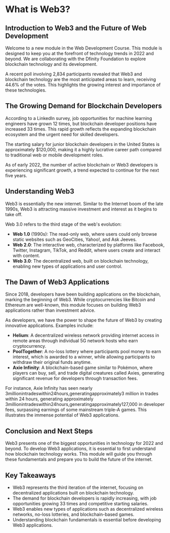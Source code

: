 # What is Web3?

## Introduction to Web3 and the Future of Web Development

Welcome to a new module in the Web Development Course. This module is designed to keep you at the forefront of technology trends in 2022 and beyond. We are collaborating with the Dfinity Foundation to explore blockchain technology and its development.

A recent poll involving 2,834 participants revealed that Web3 and blockchain technology are the most anticipated areas to learn, receiving 44.6% of the votes. This highlights the growing interest and importance of these technologies.

## The Growing Demand for Blockchain Developers

According to a LinkedIn survey, job opportunities for machine learning engineers have grown 12 times, but blockchain developer positions have increased 33 times. This rapid growth reflects the expanding blockchain ecosystem and the urgent need for skilled developers.

The starting salary for junior blockchain developers in the United States is approximately $120,000, making it a highly lucrative career path compared to traditional web or mobile development roles.

As of early 2022, the number of active blockchain or Web3 developers is experiencing significant growth, a trend expected to continue for the next five years.

## Understanding Web3

Web3 is essentially the new internet. Similar to the Internet boom of the late 1990s, Web3 is attracting massive investment and interest as it begins to take off.

Web 3.0 refers to the third stage of the web's evolution:

- **Web 1.0** (1990s): The read-only web, where users could only browse static websites such as GeoCities, Yahoo!, and Ask Jeeves.
- **Web 2.0**: The interactive web, characterized by platforms like Facebook, Twitter, Instagram, TikTok, and Reddit, where users create and interact with content.
- **Web 3.0**: The decentralized web, built on blockchain technology, enabling new types of applications and user control.

## The Dawn of Web3 Applications

Since 2018, developers have been building applications on the blockchain, marking the beginning of Web3. While cryptocurrencies like Bitcoin and Ethereum are well-known, this module focuses on building Web3 applications rather than investment advice.

As developers, we have the power to shape the future of Web3 by creating innovative applications. Examples include:

- **Helium**: A decentralized wireless network providing internet access in remote areas through individual 5G network hosts who earn cryptocurrency.
- **PoolTogether**: A no-loss lottery where participants pool money to earn interest, which is awarded to a winner, while allowing participants to withdraw their original funds anytime.
- **Axie Infinity**: A blockchain-based game similar to Pokémon, where players can buy, sell, and trade digital creatures called Axies, generating significant revenue for developers through transaction fees.

For instance, Axie Infinity has seen nearly 3millionintradeswithin24hours,generatingapproximately3 million in trades within 24 hours, generating approximately 3millionintradeswithin24hours,generatingapproximately127,000 in developer fees, surpassing earnings of some mainstream triple-A games. This illustrates the immense potential of Web3 applications.

## Conclusion and Next Steps

Web3 presents one of the biggest opportunities in technology for 2022 and beyond. To develop Web3 applications, it is essential to first understand how blockchain technology works. This module will guide you through these fundamentals and prepare you to build the future of the internet.

## Key Takeaways

- Web3 represents the third iteration of the internet, focusing on decentralized applications built on blockchain technology.
- The demand for blockchain developers is rapidly increasing, with job opportunities growing 33 times and competitive starting salaries.
- Web3 enables new types of applications such as decentralized wireless networks, no-loss lotteries, and blockchain-based games.
- Understanding blockchain fundamentals is essential before developing Web3 applications.
